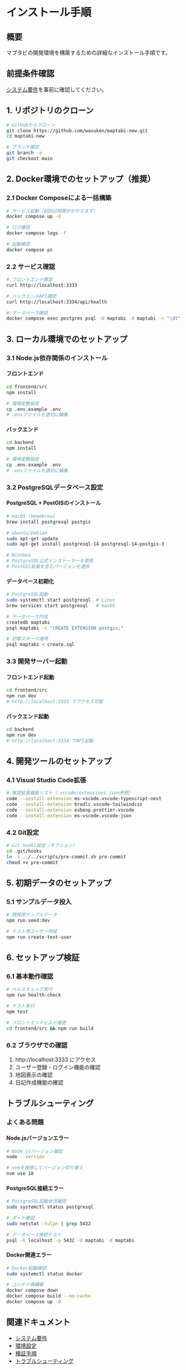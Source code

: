 # インストール手順

## 概要
マプタビの開発環境を構築するための詳細なインストール手順です。

## 前提条件確認
[システム要件](./requirements.md)を事前に確認してください。

## 1. リポジトリのクローン

```bash
# GitHubからクローン
git clone https://github.com/wasuken/maptabi-new.git
cd maptabi-new

# ブランチ確認
git branch -a
git checkout main
```

## 2. Docker環境でのセットアップ（推奨）

### 2.1 Docker Composeによる一括構築
```bash
# サービス起動（初回は時間がかかります）
docker compose up -d

# ログ確認
docker compose logs -f

# 起動確認
docker compose ps
```

### 2.2 サービス確認
```bash
# フロントエンド確認
curl http://localhost:3333

# バックエンドAPI確認
curl http://localhost:3334/api/health

# データベース確認
docker compose exec postgres psql -U maptabi -d maptabi -c "\dt"
```

## 3. ローカル環境でのセットアップ

### 3.1 Node.js依存関係のインストール

#### フロントエンド
```bash
cd frontend/src
npm install

# 環境変数設定
cp .env.example .env
# .envファイルを適切に編集
```

#### バックエンド
```bash
cd backend
npm install

# 環境変数設定
cp .env.example .env
# .envファイルを適切に編集
```

### 3.2 PostgreSQLデータベース設定

#### PostgreSQL + PostGISのインストール
```bash
# macOS (Homebrew)
brew install postgresql postgis

# Ubuntu/Debian
sudo apt-get update
sudo apt-get install postgresql-14 postgresql-14-postgis-3

# Windows
# PostgreSQL公式インストーラーを使用
# PostGIS拡張を含むバージョンを選択
```

#### データベース初期化
```bash
# PostgreSQL起動
sudo systemctl start postgresql  # Linux
brew services start postgresql   # macOS

# データベース作成
createdb maptabi
psql maptabi -c "CREATE EXTENSION postgis;"

# 初期スキーマ適用
psql maptabi < create.sql
```

### 3.3 開発サーバー起動

#### フロントエンド起動
```bash
cd frontend/src
npm run dev
# http://localhost:3333 でアクセス可能
```

#### バックエンド起動
```bash
cd backend
npm run dev
# http://localhost:3334 でAPI起動
```

## 4. 開発ツールのセットアップ

### 4.1 Visual Studio Code拡張
```bash
# 推奨拡張機能リスト（.vscode/extensions.json参照）
code --install-extension ms-vscode.vscode-typescript-next
code --install-extension bradlc.vscode-tailwindcss
code --install-extension esbenp.prettier-vscode
code --install-extension ms-vscode.vscode-json
```

### 4.2 Git設定
```bash
# Git hooks設定（オプション）
cd .git/hooks
ln -s ../../scripts/pre-commit.sh pre-commit
chmod +x pre-commit
```

## 5. 初期データのセットアップ

### 5.1 サンプルデータ投入
```bash
# 開発用サンプルデータ
npm run seed:dev

# テスト用ユーザー作成
npm run create-test-user
```

## 6. セットアップ検証

### 6.1 基本動作確認
```bash
# ヘルスチェック実行
npm run health-check

# テスト実行
npm test

# フロントエンドビルド確認
cd frontend/src && npm run build
```

### 6.2 ブラウザでの確認
1. http://localhost:3333 にアクセス
2. ユーザー登録・ログイン機能の確認
3. 地図表示の確認
4. 日記作成機能の確認

## トラブルシューティング

### よくある問題

#### Node.jsバージョンエラー
```bash
# Node.jsバージョン確認
node --version

# nvmを使用してバージョン切り替え
nvm use 18
```

#### PostgreSQL接続エラー
```bash
# PostgreSQL起動状況確認
sudo systemctl status postgresql

# ポート確認
sudo netstat -tulpn | grep 5432

# データベース接続テスト
psql -h localhost -p 5432 -U maptabi -d maptabi
```

#### Docker関連エラー
```bash
# Docker起動確認
sudo systemctl status docker

# コンテナ再構築
docker compose down
docker compose build --no-cache
docker compose up -d
```

## 関連ドキュメント
- [システム要件](./requirements.md)
- [環境設定](./configuration.md)
- [検証手順](./verification.md)
- [トラブルシューティング](../../frontend/troubleshooting/common-issues.md)
